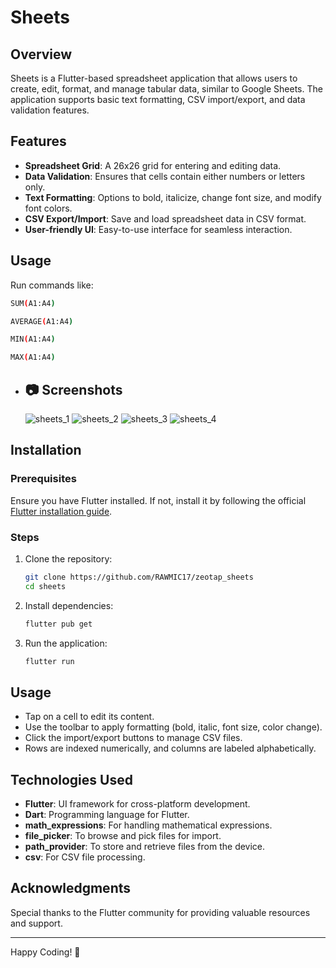 # Sheets

## Overview
Sheets is a Flutter-based spreadsheet application that allows users to create, edit, format, and manage tabular data, similar to Google Sheets. The application supports basic text formatting, CSV import/export, and data validation features.

## Features
- **Spreadsheet Grid**: A 26x26 grid for entering and editing data.
- **Data Validation**: Ensures that cells contain either numbers or letters only.
- **Text Formatting**: Options to bold, italicize, change font size, and modify font colors.
- **CSV Export/Import**: Save and load spreadsheet data in CSV format.
- **User-friendly UI**: Easy-to-use interface for seamless interaction.

## Usage
Run commands like: 
```sh
SUM(A1:A4)
```

```sh
AVERAGE(A1:A4)
```

```sh
MIN(A1:A4)
```

```sh
MAX(A1:A4)
```


- ## 📷 Screenshots
  ![sheets_1](https://github.com/user-attachments/assets/914b5bca-a159-4b70-8aaa-f1eceb13b478)
  ![sheets_2](https://github.com/user-attachments/assets/ce56d0c5-da64-4241-ba95-6e692c3cca0c)
  ![sheets_3](https://github.com/user-attachments/assets/645e06fc-af32-4742-829e-621614440fba)
  ![sheets_4](https://github.com/user-attachments/assets/a712cbf2-95d7-459d-bbda-cf4d9d133353)



## Installation

### Prerequisites
Ensure you have Flutter installed. If not, install it by following the official [Flutter installation guide](https://flutter.dev/docs/get-started/install).

### Steps
1. Clone the repository:
   ```sh
   git clone https://github.com/RAWMIC17/zeotap_sheets
   cd sheets
   ```
2. Install dependencies:
   ```sh
   flutter pub get
   ```
3. Run the application:
   ```sh
   flutter run
   ```

## Usage
- Tap on a cell to edit its content.
- Use the toolbar to apply formatting (bold, italic, font size, color change).
- Click the import/export buttons to manage CSV files.
- Rows are indexed numerically, and columns are labeled alphabetically.

## Technologies Used
- **Flutter**: UI framework for cross-platform development.
- **Dart**: Programming language for Flutter.
- **math_expressions**: For handling mathematical expressions.
- **file_picker**: To browse and pick files for import.
- **path_provider**: To store and retrieve files from the device.
- **csv**: For CSV file processing.


## Acknowledgments
Special thanks to the Flutter community for providing valuable resources and support.

---
Happy Coding! 🚀

